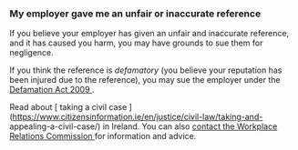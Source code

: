 ###  **My employer gave me an unfair or inaccurate reference**

If you believe your employer has given an unfair and inaccurate reference, and
it has caused you harm, you may have grounds to sue them for negligence.

If you think the reference is _defamatory_ (you believe your reputation has
been injured due to the reference), you may sue the employer under the [
Defamation Act 2009
](http://www.irishstatutebook.ie/2009/en/act/pub/0031/index.html) .

Read about [ taking a civil case
](https://www.citizensinformation.ie/en/justice/civil-law/taking-and-
appealing-a-civil-case/) in Ireland. You can also [ contact the Workplace
Relations Commission ](https://www.workplacerelations.ie/en/contact_us/) for
information and advice.
